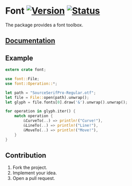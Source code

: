 # Font [![Version][version-img]][version-url] [![Status][status-img]][status-url]

The package provides a font toolbox.

## [Documentation][doc]

## Example

```rust
extern crate font;

use font::File;
use font::Operation::*;

let path = "SourceSerifPro-Regular.otf";
let file = File::open(path).unwrap();
let glyph = file.fonts[0].draw('&').unwrap().unwrap();

for operation in glyph.iter() {
    match operation {
        &CurveTo(..) => println!("Curve!"),
        &LineTo(..) => println!("Line!"),
        &MoveTo(..) => println!("Move!"),
    }
}
```

## Contribution

1. Fork the project.
2. Implement your idea.
3. Open a pull request.

[version-img]: https://img.shields.io/crates/v/font.svg
[version-url]: https://crates.io/crates/font
[status-img]: https://travis-ci.org/bodoni/font.svg?branch=master
[status-url]: https://travis-ci.org/bodoni/font
[doc]: https://bodoni.github.io/font
